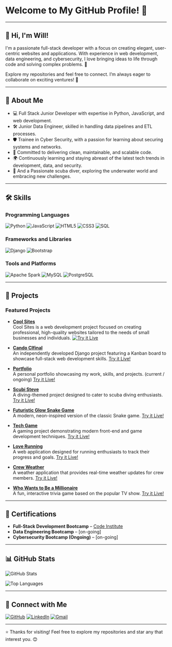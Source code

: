 # Welcome to My GitHub Profile! 👋

---

## 👋 Hi, I'm Will!  
I'm a passionate full-stack developer with a focus on creating elegant, user-centric websites and applications. With experience in web development, data engineering, and cybersecurity, I love bringing ideas to life through code and solving complex problems. 🚀

Explore my repositories and feel free to connect. I’m always eager to collaborate on exciting ventures! 🌟

---

## 🚀 About Me
- 💻 Full Stack Junior Developer with expertise in Python, JavaScript, and web development.
- 🛠️ Junior Data Engineer, skilled in handling data pipelines and ETL processes.
- 🛡️ Trainee in Cyber Security, with a passion for learning about securing systems and networks.
- 🎯 Committed to delivering clean, maintainable, and scalable code.
- 🌍 Continuously learning and staying abreast of the latest tech trends in development, data, and security.
- 🌊 And a Passionate scuba diver, exploring the underwater world and embracing new challenges.

---

## 🛠️ Skills

### Programming Languages
![Python](https://img.shields.io/badge/Python-3776AB?style=for-the-badge&logo=python&logoColor=white)
![JavaScript](https://img.shields.io/badge/JavaScript-F7DF1E?style=for-the-badge&logo=javascript&logoColor=black)
![HTML5](https://img.shields.io/badge/HTML5-E34F26?style=for-the-badge&logo=html5&logoColor=white)
![CSS3](https://img.shields.io/badge/CSS3-1572B6?style=for-the-badge&logo=css3&logoColor=white)
![SQL](https://img.shields.io/badge/SQL-4479A1?style=for-the-badge&logo=postgresql&logoColor=white)

### Frameworks and Libraries
![Django](https://img.shields.io/badge/Django-092E20?style=for-the-badge&logo=django&logoColor=white)
![Bootstrap](https://img.shields.io/badge/Bootstrap-7952B3?style=for-the-badge&logo=bootstrap&logoColor=white)

### Tools and Platforms
![Apache Spark](https://img.shields.io/badge/Apache%20Spark-E25A1C?style=for-the-badge&logo=apachespark&logoColor=white)
![MySQL](https://img.shields.io/badge/MySQL-4479A1?style=for-the-badge&logo=mysql&logoColor=white)
![PostgreSQL](https://img.shields.io/badge/PostgreSQL-336791?style=for-the-badge&logo=postgresql&logoColor=white)

---

## 🌟 Projects

### Featured Projects


- **[Cool Sites](https://github.com/wgwhitecoding/CoolSites)**  
 Cool Sites is a web development project focused on creating professional, high-quality websites tailored to the needs of small businesses and individuals.
                   <a href="https://wgwhitecoding.github.io/CoolSites/" target="_blank">
                   <img src="https://img.shields.io/badge/Try%20it%20Live%21-blue?style=for-the-badge" alt="Try it Live"></a>


  
- **[Cando CIfinal](https://github.com/wgwhitecoding/Cando-CIfinal)**  
  An independently developed Django project featuring a Kanban board to showcase full-stack web development skills.
  [Try it Live!](https://cando-ci-6dea2075e664.herokuapp.com/accounts/login/)

- **[Portfolio](https://github.com/wgwhitecoding/portfolio)**  
  A personal portfolio showcasing my work, skills, and projects. (current / ongoing)
  [Try it Live!](https://cando-ci-6dea2075e664.herokuapp.com/accounts/login/)

- **[Scubi Steve](https://github.com/wgwhitecoding/scubisteve)**  
  A diving-themed project designed to cater to scuba diving enthusiasts.
  [Try it Live!](https://wgwhitecoding.github.io/scubisteve/)

- **[Futuristic Glow Snake Game](https://github.com/wgwhitecoding/snake)**  
  A modern, neon-inspired version of the classic Snake game.
  [Try it Live!](https://wgwhitecoding.github.io/snake/)

- **[Tech Game](https://github.com/wgwhitecoding/tech_game)**  
  A gaming project demonstrating modern front-end and game development techniques.
  [Try it Live!](https://wgwhitecoding.github.io/tech_game/)
  
- **[Love Running](https://github.com/wgwhitecoding/Love-Running)**  
  A web application designed for running enthusiasts to track their progress and goals.
  [Try it Live!](https://wgwhitecoding.github.io/Love-Running/)

- **[Crew Weather](https://github.com/ChrissyLV/crew-weather)**  
  A weather application that provides real-time weather updates for crew members.
  [Try it Live!](https://chrissylv.github.io/crew-weather/)

- **[Who Wants to Be a Millionaire](https://github.com/wgwhitecoding/who-wants-to-be-a-millionaire)**  
  A fun, interactive trivia game based on the popular TV show.
  [Try it Live!](https://wgwhitecoding.github.io/Who-Wants-To-Be-A-Millionaire/)
 

---

## 🏅 Certifications  
- **Full-Stack Development Bootcamp** – [Code Institute]([https://codeinstitute.net](https://www.credential.net/836b8c9a-476f-41ca-a3be-abe512bdfd22#acc.wAy4P98S))  
- **Data Engineering Bootcamp** – [on-going]  
- **Cybersecurity Bootcamp (Ongoing)** – [on-going]  

---

## 📊 GitHub Stats
![GitHub Stats](https://github-readme-stats.vercel.app/api?username=wgwhitecoding&show_icons=true&theme=radical)

![Top Languages](https://github-readme-stats.vercel.app/api/top-langs/?username=wgwhitecoding&layout=compact&theme=radical)

---

## 🤝 Connect with Me

[![GitHub](https://img.shields.io/badge/GitHub-181717?style=for-the-badge&logo=github&logoColor=white)](https://github.com/wgwhitecoding)
[![LinkedIn](https://img.shields.io/badge/LinkedIn-0077B5?style=for-the-badge&logo=linkedin&logoColor=white)](https://www.linkedin.com/in/walidwillwhite/)
[![Gmail](https://img.shields.io/badge/Gmail-D14836?style=for-the-badge&logo=gmail&logoColor=white)](mailto:walidwillwhite@gmail.com)


---

⭐️ Thanks for visiting! Feel free to explore my repositories and star any that interest you. 😊

